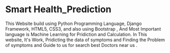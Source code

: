 #  Smart Health_Prediction

This Website build using Python Programming Language, Django Framework, HTML5, CSS3, and also using Bootstrap , And Most Important language is Machine Learning for Pridiction and Calculation.
In This website, It's Work, Pridicting the data of symptoms and Finding the Problem of symptoms and Guide to us for search best Doctors near us .
